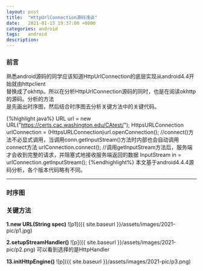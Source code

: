 ```yaml
---
layout: post
title:  "HttpUrlConnection源码浅谈"
date:   2021-01-15 19:37:00 +0800
categories: android
tags:   android
description:
---
```


### **前言**
熟悉android源码的同学应该知道HttpUrlConnection的底层实现从android4.4开始就由httpclient   
替换成了okhttp。所以在分析HttpUrlConnection源码的同时，也是在阅读okhttp的源码。分析的方法   
是先画出时序图，然后结合时序图去分析关键方法中的关键代码。   

{%highlight java%}
URL url = new URL("https://certs.cac.washington.edu/CAtest/");
HttpsURLConnection urlConnection = (HttpsURLConnection)url.openConnection();
//connect()方法不必显式调用，当调用conn.getInputStream()方法时内部也会自动调用connect方法
urlConnection.connect();
//调用getInputStream方法后，服务端才会收到完整的请求，并阻塞式地接收服务端返回的数据
InputStream in = urlConnection.getInputStream();
{%endhighlight%}
本文基于android4.4.4源码分析，各个版本代码略有不同。  

---

### **时序图**

### **关键方法**
**1.new URL(String spec)**
![p1]({{ site.baseurl }}/assets/images/2021-pic/p1.jpg)

**2.setupStreamHandler()**
![p]({{ site.baseurl }}/assets/images/2021-pic/p2.png)
可以看到选择的是HttpHandler

**13.initHttpEngine()**
![p]({{ site.baseurl }}/assets/images/2021-pic/p3.png)
